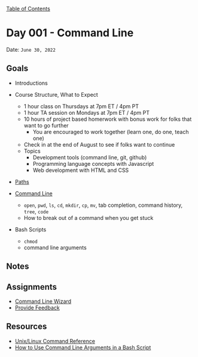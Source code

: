 [Table of Contents](../README.md)

# Day 001 - Command Line

Date: `June 30, 2022`

## Goals
* Introductions
* Course Structure, What to Expect
	- 1 hour class on Thursdays at 7pm ET / 4pm PT
	- 1 hour TA session on Mondays at 7pm ET / 4pm PT
	- 10 hours of project based homerwork with bonus work for folks that want to go further
		- You are encouraged to work together (learn one, do one, teach one)
	- Check in at the end of August to see if folks want to continue
	- Topics
		- Development tools (command line, git, github)
		- Programming language concepts with Javascript
		- Web development with HTML and CSS
	
* [Paths](/units/paths/README.md)
* [Command Line](/units/command-line/README.md)
	- `open`, `pwd`, `ls`, `cd`, `mkdir`, `cp`, `mv`, tab completion, command history, `tree`, `code`
	- How to break out of a command when you get stuck
* Bash Scripts
	- `chmod`
	- command line arguments

## Notes
<!--* [Video](https://youtu.be/qtyICA4uyj0)-->
<!--* [Bonus Video](https://youtu.be/xJgHdH2fieA)-->

## Assignments
* [Command Line Wizard](../../assignments/command-line-wizard)
* [Provide Feedback](https://docs.google.com/forms/d/e/1FAIpQLScugCfY_PZ5JJGPyv_y-cjqCYkjxCsNlYnNV1RGEykxzhDVZg/viewform?usp=sf_link)

## Resources
* [Unix/Linux Command Reference](http://www.cheat-sheets.org/saved-copy/fwunixref.pdf)
* [How to Use Command Line Arguments in a Bash Script](https://www.baeldung.com/linux/use-command-line-arguments-in-bash-script)
